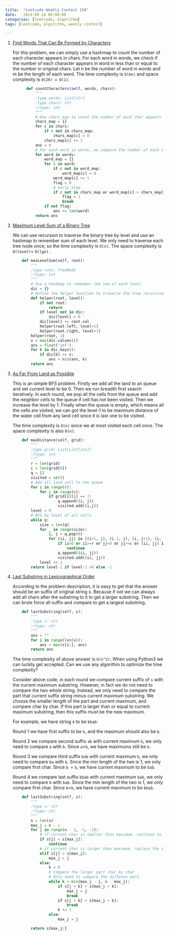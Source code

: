 ```yaml
---
title:  "Leetcode Weekly Contest 150"
date:   2019-08-18 00:00:00
categories: [leetcode, algorithm]
tags: [leetcode, algorithm, weekly contest]

---
```


1. [Find Words That Can Be Formed by Characters][Problem1] 
   
    For this problem, we can simply use a hashmap to count the number of each character appears in chars. For each word in words, we check if the number of each character appears in word in less than or equal to the number in original chars. Let n be the number of word in words and m be the length of each word. The time complexity is `O(mn)` and space complexity is `O(26) = O(1)`.
    
    ```python
          def countCharacters(self, words, chars):
              """
              :type words: List[str]
              :type chars: str
              :rtype: int
              """
              # Use chars_map to count the number of each char appears in chars
              chars_map = {}
              for c in chars:
                  if c not in chars_map:
                      chars_map[c] = 0
                  chars_map[c] += 1
              ans = 0
              # For each word in words, we compare the number of each character 
              for word in words:
                  word_map = {}
                  for c in word:
                      if c not in word_map:
                          word_map[c] = 0
                      word_map[c] += 1
                      flag = 0
                      # early stop
                      if c not in chars_map or word_map[c] > chars_map[c]:
                          flag = 1
                          break
                  if not flag:
                      ans += len(word)
              return ans
    ```
    
     

2. [Maximum Level Sum of a Binary Tree][Problem2]

   We can use recursion to traverse the binary tree by level and use an hashmap to remember sum of each level. We only need to traverse each tree node once, so the time complexity is `O(n)`. The space complexity is `O(level)`= `O(lgn)` .

   ```python
       def maxLevelSum(self, root):
           """
           :type root: TreeNode
           :rtype: int
           """
           # Use a hashmap to remember the sum of each level
           dic = {}
           # Define the helper function to traverse the tree recursively
           def helper(root, level):
               if not root:
                   return
               if level not in dic:
                   dic[level] = 0
               dic[level] += root.val
               helper(root.left, level+1)
               helper(root.right, level+1)
           helper(root, 1)
           v = max(dic.values())
           ans = float('inf')
           for k in dic.keys():
               if dic[k] == v:
                   ans = min(ans, k)
           return ans
   ```

    

3. [As Far From Land as Possible][Problem3]

   This is an simple BFS problem. Firstly we add all the land to an queue and set current level to be 0. Then we run breadth first search iteratively. In each round, we pop all the cells from the queue and add the neighbor cells to the queue if cell has not been visited. Then we increase the level by 1. Finally when the queue is empty, which means all the cells are visited, we can got the level-1 to be maximum distance of the water cell from any land cell since it is last one to be visited.

   The time complexity is `O(n)` since we at most visited each cell once. The space complexity is also `O(n)`.

   ```python
       def maxDistance(self, grid):
           """
           :type grid: List[List[int]]
           :rtype: int
           """
           r = len(grid)
           c = len(grid[0])
           q = []
           visited = set()
           # Add all land cell to the queue
           for i in range(r):
               for j in range(c):
                   if grid[i][j] == 1:
                       q.append((i, j))
                       visited.add((i,j))
           level = 0
           # BFS by level of all cells
           while q:
               size = len(q)
               for _ in range(size):
                   i, j = q.pop(0)
                   for (ii, jj) in [(i+1, j), (i-1, j), (i, j+1), (i, j-1)]:
                       if ii<0 or ii>=r or jj<0 or jj>=c or (ii, jj) in visited:
                           continue
                       q.append((ii, jj))
                       visited.add((ii, jj))
               level += 1
           return level-1 if level-1 >0 else -1 
   ```

    

4. [Last Substring in Lexicographical Order][Problem4]

   According to the problem description, it is easy to get that the answer should be an suffix of original string s. Because if not we can always add all chars after the substring to it to get a larger substring. Then we can brute force all suffix and compare to get a largest substring.

   ```python
       def lastSubstring(self, s):
           """
           :type s: str
           :rtype: str
           """
           ans = ""
           for i in range(len(s)):
               ans = max(s[i:], ans)
           return ans
   ```

   The time complexity of above answer is `O(n^2)`. When using Python3 we can luckily get accepted. Can we use any algorithm to optimize the time complexity? 

   Consider above code, in each round we compare current suffix of `s` with the current maximum substring. However, in fact we do not need to compare the two whole string. Instead, we only need to compare the part that current suffix string minus current maximum substring. We choose the smaller length of the part and current maximum, and compare char by char. If this part is larger than or equal to current maximum substring, then this suffix must be the new maximum.

   For example, we have string s to be `bbab`:

   Round 1 we have first suffix to be `b`, and the maximum should also be `b`.

   Round 2 we compare second suffix `ab` with current maximum `b`, we only need to compare `a` with `b`. Since `a`<`b`, we have maximums still be `b`.

   Round 3 we compare third suffix `bab` with current maximum `b`, we only need to compare `ba` with `b`. Since the min length of the two is 1, we only compare first char. Since `b `= `b`, we have current maximum to be `bab`.

   Round 4 we compare last suffix `bbab` with current maximum `bab`, we only need to compare `b` with `bab`. Since the min length of the two is 1, we only compare first char. Since `b`=`b`, we have current maximum to be `bbab`.

   ```python
       def lastSubstring(self, s):
           """
           :type s: str
           :rtype: str
           """
           n = len(s)
           max_j = n - 1
           for j in range(n - 2, -1, -1):
               # if current char is smaller than maximum, continue to next suffix
               if s[j] < s[max_j]:
                   continue
               # if current char is larger than maximum, replace the index of maximum
               elif s[j] > s[max_j]:
                   max_j = j
               else:
                   k = 0
                   # Compare the larger part char by char
                   # Only need to compare the diffence part.
                   while k < min(max_j - j, n - max_j):
                       if s[j + k] > s[max_j + k]:
                           max_j = j
                           break
                       if s[j + k] < s[max_j + k]:
                           break
                       k += 1
                   else:
                       max_j = j
   
           return s[max_j:]
   ```

   

[Problem1]: https://leetcode.com/contest/weekly-contest-150/problems/find-words-that-can-be-formed-by-characters/
[Problem2]: https://leetcode.com/contest/weekly-contest-150/problems/maximum-level-sum-of-a-binary-tree/
[Problem3]: https://leetcode.com/contest/weekly-contest-150/problems/as-far-from-land-as-possible/
[Problem4]: https://leetcode.com/contest/weekly-contest-150/problems/last-substring-in-lexicographical-order/

